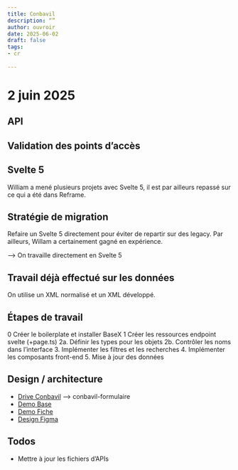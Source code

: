 ```yaml
---
title: Conbavil
description: “”
author: ouvroir
date: 2025-06-02
draft: false
tags:
- cr
  
---
```


# 2 juin 2025

## API

## Validation des points d’accès

## Svelte 5

William a mené plusieurs projets avec Svelte 5, il est par ailleurs repassé sur ce qui a été dans Reframe.

## Stratégie de migration

Refaire un Svelte 5 directement pour éviter de repartir sur des legacy. Par ailleurs, Willam a certainement gagné en expérience.

--> On travaille directement en Svelte 5

## Travail déjà effectué sur les données

On utilise un XML normalisé et un XML développé.

## Étapes de travail
0 Créer le boilerplate et installer BaseX
1 Créer les ressources endpoint svelte (+page.ts)
2a. Définir les types pour les objets
2b. Contrôler les noms dans l’interface
3. Implémenter les filtres et les recherches
4. Implémenter les composants front-end
5. Mise à jour des données


## Design / architecture

- [Drive Conbavil](https://drive.google.com/drive/folders/0B8OElc_oUtVpRldTekJ5TjFST1U?resourcekey=0-4723cieR97dgtZX_AyHT6w&usp=share_link) --> conbavil-formulaire
- [Demo Base](https://dev.travers.media/anr/base)
- [Demo Fiche](https://dev.travers.media/anr/fiche)
- [Design Figma](https://www.figma.com/design/FWncRkWAV5k8lQSMcdfz9h/ANR---Experts)


## Todos

- Mettre à jour les fichiers d’APIs
